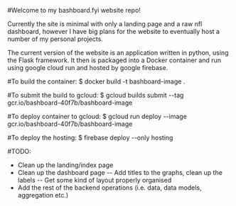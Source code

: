 #Welcome to my bashboard.fyi website repo!

Currently the site is minimal with only a landing page and a raw nfl dashboard, however I have big plans for the website to eventually host a number of my personal projects.

The current version of the website is an application written in python, using the Flask framework. It then is packaged into a Docker container and run using google cloud run and hosted by google firebase.

#To build the container:
$ docker build -t bashboard-image .

#To submit the build to gcloud:
$ gcloud builds submit --tag gcr.io/bashboard-40f7b/bashboard-image

#To deploy container to gcloud:
$ gcloud run deploy --image gcr.io/bashboard-40f7b/bashboard-image

#To deploy the hosting:
$ firebase deploy --only hosting

#TODO:
- Clean up the landing/index page
- Clean up the dashboard page
-- Add titles to the graphs, clean up the labels
-- Get some kind of layout properly organised
- Add the rest of the backend operations (i.e. data, data models, aggregation etc.)
